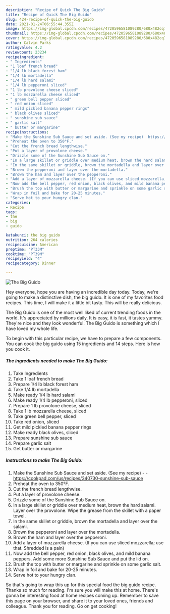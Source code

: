 ```yaml
---
description: "Recipe of Quick The Big Guido"
title: "Recipe of Quick The Big Guido"
slug: 424-recipe-of-quick-the-big-guido
date: 2021-01-24T06:55:44.355Z
image: https://img-global.cpcdn.com/recipes/4720596581089280/680x482cq70/the-big-guido-recipe-main-photo.jpg
thumbnail: https://img-global.cpcdn.com/recipes/4720596581089280/680x482cq70/the-big-guido-recipe-main-photo.jpg
cover: https://img-global.cpcdn.com/recipes/4720596581089280/680x482cq70/the-big-guido-recipe-main-photo.jpg
author: Calvin Parks
ratingvalue: 4.2
reviewcount: 23234
recipeingredient:
- " Ingredients"
- "1 loaf french bread"
- "1/4 lb black forest ham"
- "1/4 lb mortadella"
- "1/4 lb hard salami"
- "1/4 lb pepperoni sliced"
- "1 lb provolone cheese sliced"
- "1 lb mozzarella cheese sliced"
- " green bell pepper sliced"
- " red onion sliced"
- " mild pickled banana pepper rings"
- " black olives sliced"
- " sunshine sub sauce"
- " garlic salt"
- " butter or margarine"
recipeinstructions:
- "Make the Sunshine Sub Sauce and set aside. (See my recipe)  https://cookpad.com/us/recipes/340730-sunshine-sub-sauce"
- "Preheat the oven to 350°F."
- "Cut the french bread lengthwise."
- "Put a layer of provolone cheese."
- "Drizzle some of the Sunshine Sub Sauce on."
- "In a large skillet or griddle over medium heat, brown the hard salami. Layer over the provolone. Wipe the grease from the skillet with a paper towel."
- "In the same skillet or griddle, brown the mortadella and layer over the salami."
- "Brown the pepperoni and layer over the mortadella."
- "Brown the ham and layer over the pepperoni."
- "Add a layer of mozzarella cheese. (If you can use sliced mozzarella; use that. Shredded is a pain)"
- "Now add the bell pepper, red onion, black olives, and mild banana peppers. Add some more Sunshine Sub Sauce and put the lid on."
- "Brush the top with butter or margarine and sprinkle on some garlic salt."
- "Wrap in foil and bake for 20-25 minutes."
- "Serve hot to your hungry clan."
categories:
- Recipe
tags:
- the
- big
- guido

katakunci: the big guido 
nutrition: 264 calories
recipecuisine: American
preptime: "PT33M"
cooktime: "PT39M"
recipeyield: "4"
recipecategory: Dinner

---
```



![The Big Guido](https://img-global.cpcdn.com/recipes/4720596581089280/680x482cq70/the-big-guido-recipe-main-photo.jpg)

Hey everyone, hope you are having an incredible day today. Today, we're going to make a distinctive dish, the big guido. It is one of my favorites food recipes. This time, I will make it a little bit tasty. This will be really delicious.

The Big Guido is one of the most well liked of current trending foods in the world. It's appreciated by millions daily. It is easy, it is fast, it tastes yummy. They're nice and they look wonderful. The Big Guido is something which I have loved my whole life.




To begin with this particular recipe, we have to prepare a few components. You can cook the big guido using 15 ingredients and 14 steps. Here is how you cook it.

<!--inarticleads1-->

##### The ingredients needed to make The Big Guido:

1. Take  Ingredients
1. Take 1 loaf french bread
1. Prepare 1/4 lb black forest ham
1. Take 1/4 lb mortadella
1. Make ready 1/4 lb hard salami
1. Make ready 1/4 lb pepperoni, sliced
1. Prepare 1 lb provolone cheese, sliced
1. Take 1 lb mozzarella cheese, sliced
1. Take  green bell pepper, sliced
1. Take  red onion, sliced
1. Get  mild pickled banana pepper rings
1. Make ready  black olives, sliced
1. Prepare  sunshine sub sauce
1. Prepare  garlic salt
1. Get  butter or margarine




<!--inarticleads2-->

##### Instructions to make The Big Guido:

1. Make the Sunshine Sub Sauce and set aside. (See my recipe) -  - https://cookpad.com/us/recipes/340730-sunshine-sub-sauce
1. Preheat the oven to 350°F.
1. Cut the french bread lengthwise.
1. Put a layer of provolone cheese.
1. Drizzle some of the Sunshine Sub Sauce on.
1. In a large skillet or griddle over medium heat, brown the hard salami. Layer over the provolone. Wipe the grease from the skillet with a paper towel.
1. In the same skillet or griddle, brown the mortadella and layer over the salami.
1. Brown the pepperoni and layer over the mortadella.
1. Brown the ham and layer over the pepperoni.
1. Add a layer of mozzarella cheese. (If you can use sliced mozzarella; use that. Shredded is a pain)
1. Now add the bell pepper, red onion, black olives, and mild banana peppers. Add some more Sunshine Sub Sauce and put the lid on.
1. Brush the top with butter or margarine and sprinkle on some garlic salt.
1. Wrap in foil and bake for 20-25 minutes.
1. Serve hot to your hungry clan.




So that's going to wrap this up for this special food the big guido recipe. Thanks so much for reading. I'm sure you will make this at home. There's gonna be interesting food at home recipes coming up. Remember to save this page on your browser, and share it to your loved ones, friends and colleague. Thank you for reading. Go on get cooking!
